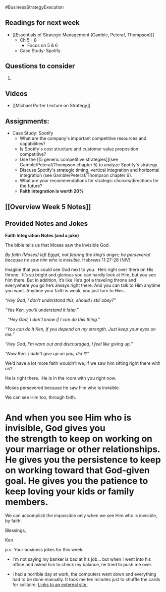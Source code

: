 #BusinessStrategyExecution
## Readings for next week
- [[Essentials of Strategic Management (Gamble, Peteraf, Thompson)]]
	- Ch 5 - 8
		- Focus on 5 & 6
	- Case Study: Spotify
## Questions to consider
1. 

## Videos
- [[Michael Porter Lecture on Strategy]]

## Assignments:
- Case Study: Spotify
	- What are the company's important competitive resources and capabilities? 
	- Is Spotify's cost structure and customer value proposition competitive?
	- Use the [[5 generic competitive strategies]](see Gamble/Peteraf/Thompson chapter 5) to analyze Spotify's strategy.
	- Discuss Spotify's strategic timing, vertical integration and horizontal integration (see Gamble/Peteraf/Thompson chapter 6).
	- What are your recommendations for strategic choices/directions for the future?
	- **Faith integration is worth 20%**

## [[Overview Week 5 Notes]]

## Provided Notes and Jokes

**Faith Integration Notes (and a joke)**

The bible tells us that Moses saw the invisible God.

_By faith (Moses) left Egypt, not fearing the king’s anger; he persevered because he saw him who is invisible._ Hebrews 11:27-28 (NIV)

Imagine that you could see God next to you.  He’s right over there on His throne.  It’s so bright and glorious you can hardly look at Him, but you see him there. But in addition, it’s like He’s got a traveling throne and everywhere you go he’s always right there. And you can talk to Him anytime you want. Anytime your faith is weak, you just turn to Him…

_“Hey God, I don’t understand this, should I still obey?”_ 

_“Yes Ken, you’ll understand it later.”_

  _“Hey God, I don’t know if I can do this thing.”_ 

_“You can do it Ken, if you depend on my strength. Just keep your eyes on me.”_

_“Hey God, I'm worn out and discouraged, I feel like giving up.”_  

_“Now Ken, I didn’t give up on you, did I?”_

We’d have a lot more faith wouldn’t we, if we saw him sitting right there with us?

He is right there.  He is in the room with you right now.

Moses persevered because he saw him who is invisible.

We can see Him too, through faith.

# And when you see Him who is invisible, God gives you the strength to keep on working on your marriage or other relationships. He gives you the persistence to keep on working toward that God-given goal. He gives you the patience to keep loving your kids or family members. 

We can accomplish the impossible only when we see Him who is invisible, by faith.

Blessings,

Ken

p.s. Your business jokes for this week:

- I'm not saying my banker is bad at his job… but when I went into his office and asked him to check my balance, he tried to push me over.

- I had a horrible day at work, the computers went down and everything had to be done manually. It took me ten minutes just to shuffle the cards for solitaire. [Links to an external site.](http://mikekerr.com/wp-content/uploads/2009/03/Tired_Businessman-forehead-on-desk.jpg)